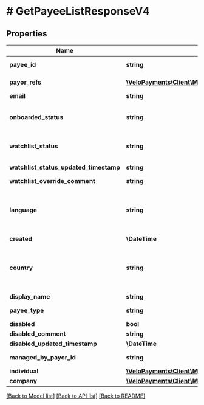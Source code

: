 # # GetPayeeListResponseV4

## Properties

Name | Type | Description | Notes
------------ | ------------- | ------------- | -------------
**payee_id** | **string** |  | [optional] [readonly]
**payor_refs** | [**\VeloPayments\Client\Model\PayeePayorRefV4[]**](PayeePayorRefV4.md) |  | [optional] [readonly]
**email** | **string** |  | [optional]
**onboarded_status** | **string** | Payee onboarded status. One of the following values: CREATED, INVITED, REGISTERED, ONBOARDED | [optional]
**watchlist_status** | **string** | Current watchlist status. One of the following values: NONE, PENDING, REVIEW, PASSED, FAILED | [optional]
**watchlist_status_updated_timestamp** | **string** |  | [optional] [readonly]
**watchlist_override_comment** | **string** |  | [optional]
**language** | **string** | An IETF BCP 47 language code which has been configured for use within this Velo environment.&lt;BR&gt; See the /v1/supportedLanguages endpoint to list the available codes for an environment. | [optional]
**created** | **\DateTime** |  | [optional]
**country** | **string** | Valid ISO 3166 2 character country code. See the &lt;a href&#x3D;\&quot;https://www.iso.org/iso-3166-country-codes.html\&quot; target&#x3D;\&quot;_blank\&quot; a&gt;ISO specification&lt;/a&gt; for details. | [optional]
**display_name** | **string** |  | [optional]
**payee_type** | **string** | Type of Payee. One of the following values: Individual, Company | [optional]
**disabled** | **bool** |  | [optional]
**disabled_comment** | **string** |  | [optional]
**disabled_updated_timestamp** | **\DateTime** |  | [optional]
**managed_by_payor_id** | **string** | The id of the payor if the payee is managed | [optional]
**individual** | [**\VeloPayments\Client\Model\GetPayeeListResponseIndividualV4**](GetPayeeListResponseIndividualV4.md) |  | [optional]
**company** | [**\VeloPayments\Client\Model\GetPayeeListResponseCompanyV4**](GetPayeeListResponseCompanyV4.md) |  | [optional]

[[Back to Model list]](../../README.md#models) [[Back to API list]](../../README.md#endpoints) [[Back to README]](../../README.md)
